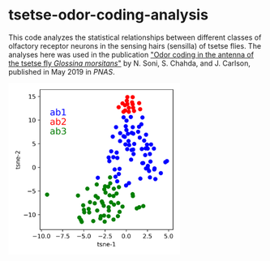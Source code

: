 # tsetse-odor-coding-analysis

This code analyzes the statistical relationships between different classes of olfactory receptor neurons in the sensing hairs (sensilla) of tsetse flies. The analyses here was used in the publication ["Odor coding in the antenna of the tsetse fly *Glossina morsitans*"](https://www.pnas.org/content/116/28/14300.full) by N. Soni, S. Chahda, and J. Carlson, published in May 2019 in *PNAS*.

<img src="tsne.png" alt="tsne" style="zoom: 33%;" />





